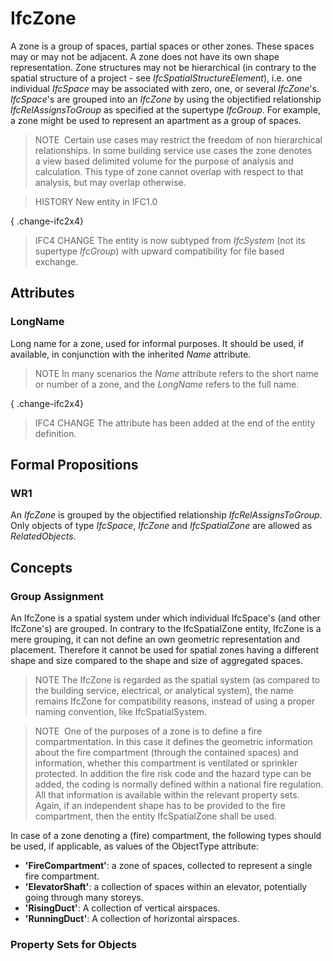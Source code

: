 # IfcZone

A zone is a group of spaces, partial spaces or other zones. These spaces may or may not be adjacent. A zone does not have its own shape representation. Zone structures may not be hierarchical (in contrary to the spatial structure of a project - see _IfcSpatialStructureElement_), i.e. one individual _IfcSpace_ may be associated with zero, one, or several _IfcZone_'s. _IfcSpace_'s are grouped into an _IfcZone_ by using the objectified relationship _IfcRelAssignsToGroup_ as specified at the supertype _IfcGroup_. For example, a zone might be used to represent an apartment as a group of spaces.<!-- end of definition -->

> NOTE  Certain use cases may restrict the freedom of non hierarchical relationships. In some building service use cases the zone denotes a view based delimited volume for the purpose of analysis and calculation. This type of zone cannot overlap with respect to that analysis, but may overlap otherwise.

> HISTORY  New entity in IFC1.0

{ .change-ifc2x4}
> IFC4 CHANGE  The entity is now subtyped from _IfcSystem_ (not its supertype _IfcGroup_) with upward compatibility for file based exchange.

## Attributes

### LongName
Long name for a zone, used for informal purposes. It should be used, if available, in conjunction with the inherited _Name_ attribute.
> NOTE  In many scenarios the _Name_ attribute refers to the short name or number of a zone, and the _LongName_ refers to the full name.


{ .change-ifc2x4}
> IFC4 CHANGE The attribute has been added at the end of the entity definition.

## Formal Propositions

### WR1
An _IfcZone_ is grouped by the objectified relationship _IfcRelAssignsToGroup_. Only objects of type _IfcSpace_, _IfcZone_ and _IfcSpatialZone_ are allowed as _RelatedObjects_.

## Concepts

### Group Assignment

An IfcZone is a spatial system under which individual IfcSpace's (and other IfcZone's) are grouped. In contrary to the IfcSpatialZone entity, IfcZone is a mere grouping, it can not define an own geometric representation and placement. Therefore it cannot be used for spatial zones having a different shape and size compared to the shape and size of aggregated spaces.

> NOTE  The IfcZone is regarded as the spatial system (as compared to the building service, electrical, or analytical system), the name remains IfcZone for compatibility reasons, instead of using a proper naming convention, like IfcSpatialSystem.

> NOTE  One of the purposes of a zone is to define a fire compartmentation. In this case it defines the geometric information about the fire compartment (through the contained spaces) and information, whether this compartment is ventilated or sprinkler protected. In addition the fire risk code and the hazard type can be added, the coding is normally defined within a national fire regulation. All that information is available within the relevant property sets. Again, if an independent shape has to be provided to the fire compartment, then the entity IfcSpatialZone shall be used.

In case of a zone denoting a (fire) compartment, the following types should be used, if applicable, as values of the ObjectType attribute:

* **'FireCompartment'**: a zone of spaces, collected to represent a single fire compartment.
* **'ElevatorShaft'**: a collection of spaces within an elevator, potentially going through many storeys.
* **'RisingDuct'**: A collection of vertical airspaces.
* **'RunningDuct'**: A collection of horizontal airspaces.

### Property Sets for Objects



